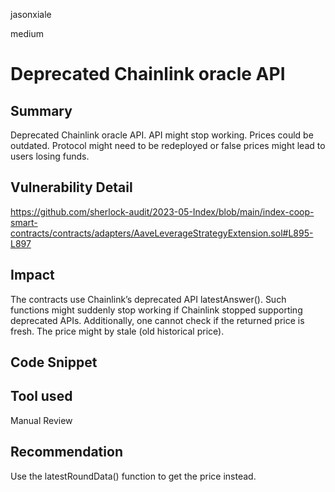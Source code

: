 jasonxiale

medium

# Deprecated Chainlink oracle API

## Summary
Deprecated Chainlink oracle API. API might stop working. Prices could be outdated. Protocol might need to be redeployed or false prices might lead to users losing funds.

## Vulnerability Detail
https://github.com/sherlock-audit/2023-05-Index/blob/main/index-coop-smart-contracts/contracts/adapters/AaveLeverageStrategyExtension.sol#L895-L897

## Impact

The contracts use Chainlink’s deprecated API latestAnswer(). Such functions might suddenly stop working if Chainlink stopped supporting deprecated APIs.
Additionally, one cannot check if the returned price is fresh. The price might by stale (old historical price).

## Code Snippet

## Tool used

Manual Review

## Recommendation
Use the latestRoundData() function to get the price instead.